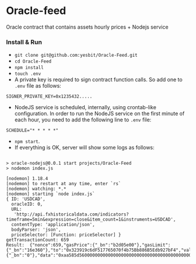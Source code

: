 # Oracle-feed

Oracle contract that contains assets hourly prices + Nodejs service 

### Install & Run

- `git clone git@github.com:yesbit/Oracle-Feed.git`
- `cd Oracle-Feed`
- `npm install`
- `touch .env`
- A private key is required to sign contract function calls. So add one to `.env` file as follows:
```
SIGNER_PRIVATE_KEY=0x1235432.....
```
- NodeJS service is scheduled, internally, using crontab-like configuration. In order to run the NodeJS service on the first minute of each hour, you need to add the following line to `.env` file:
```
SCHEDULE="* * * * *"
```
- `npm start`.
- If everything is OK, server will show some logs as follows:
```

> oracle-nodejs@0.0.1 start projects/Oracle-Feed
> nodemon index.js

[nodemon] 1.18.4
[nodemon] to restart at any time, enter `rs`
[nodemon] watching: *.*
[nodemon] starting `node index.js`
{ ID: 'USDCAD',
  oracleID: 0,
  URL:
   'http://api.fxhistoricaldata.com/indicators?timeframe=5min&expression=close&item_count=1&instruments=USDCAD',
  contentType: 'application/json',
  bodyParser: 'json',
  priceSelector: [Function: priceSelector] }
getTransactionCount: 659
Result:  {"nonce":659,"gasPrice":{"_bn":"b2d05e00"},"gasLimit":{"_bn":"16e360"},"to":"0x323919c6dF517765070f4b75Bb886B5Edb927bF4","value":{"_bn":"0"},"data":"0xaa585d56000000000000000000000000000000000000000000000000000000000000000000000000000000000000000000000000000000000000000000000000000000100000000000000000000000000000000000000000000000000000000000003293","v":41,"r":"0xb8852ac8435ecb5cb4eedc63b93916723dc99ddc6f631aec1ac207084b0fde1b","s":"0x4ccfe81f2d6516545a7379e4454cbab619d0643b11b4f2ed4ede79ceddd53efc","chainId":3,"from":"0xCe2D136840407e9A7405df31C6ceD4c4f8C2C962","hash":"0x5a4c75e7d2bcf0269ce43b43c6b2fe9d04fd62138081b574c2254e1b8c333251"}
```

